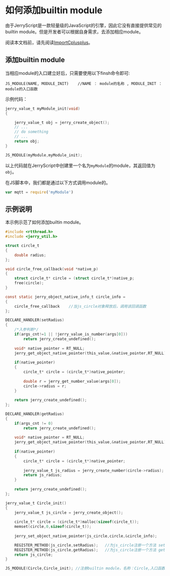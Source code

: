 # 如何添加builtin module

由于JerryScript是一款轻量级的JavaScript的引擎，因此它没有直接提供常见的builtin module。但是开发者可以根据自身需求，去添加相应module。

阅读本文档前，请先阅读[ImportCplusplus](../ImportCplusplus/README.md)。

## 添加builtin module

当相应module的入口建立好后，只需要使用以下finsh命令即可:

```
JS_MODULE(NAME, MODULE_INIT)    //NAME ： module的名称 , MODULE_INIT ： module的入口函数
```

示例代码：
```C
jerry_value_t myModule_init(void)
{

    jerry_value_t obj = jerry_create_object();
    // ...
    // do something
    // ...
    return obj;
}

JS_MODULE(myModule,myModule_init);
```
以上代码就在JerryScript中创建里一个名为`myModule`的module，其返回值为`obj`。

在JS脚本中，我们都是通过以下方式调用module的。

```JavaScript
var mqtt = require('myModule')
```

## 示例说明

本示例示范了如何添加builtin module。

```C
#include <rtthread.h>
#include <jerry_util.h>

struct circle_t
{
    double radius;
};

void circle_free_callback(void *native_p)
{
    struct circle_t* circle = (struct circle_t*)native_p;   
    free(circle);
}

const static jerry_object_native_info_t circle_info =
{
    circle_free_callback    //当js_circle对象释放后，调用该回调函数
};

DECLARE_HANDLER(setRadius)
{
    /*入参判断*/
    if(args_cnt!=1 || !jerry_value_is_number(args[0]))
        return jerry_create_undefined();
    
    void* native_pointer = RT_NULL;
    jerry_get_object_native_pointer(this_value,&native_pointer,RT_NULL);    //获取当前对象中的native_pointer
    
    if(native_pointer)
    {
        circle_t* circle = (circle_t*)native_pointer;
        
        double r = jerry_get_number_value(args[0]);
        circle->radius = r;
    }
    
    return jerry_create_undefined();
};

DECLARE_HANDLER(getRadius)
{
    if(args_cnt != 0)
        return jerry_create_undefined();
    
    void* native_pointer = RT_NULL;
    jerry_get_object_native_pointer(this_value,&native_pointer,RT_NULL);
    
    if(native_pointer)
    {
        circle_t* circle = (circle_t*)native_pointer;
        
        jerry_value_t js_radius = jerry_create_number(circle->radius);  //获取circle->radius，并将其返回值转换成JS对象
        return js_radius;
    }
    
    return jerry_create_undefined();
};

jerry_value_t Circle_init()
{
    jerry_value_t js_circle = jerry_create_object();
    
    circle_t* circle = (circle_t*)malloc(sizeof(circle_t));
    memset(circle,0,sizeof(circle_t));
    
    jerry_set_object_native_pointer(js_circle,circle,&circle_info);     //把js_circle的native_pointer指向circle

    REGISTER_METHOD(js_circle,setRadius);   //为js_circle注册一个方法 setRadius
    REGISTER_METHOD(js_circle,getRadius);   //为js_circle注册一个方法 getRadius
    return js_circle;
}

JS_MODULE(Circle,Circle_init); //注册builtin module，名称：Circle,入口函数：Circle_init
```